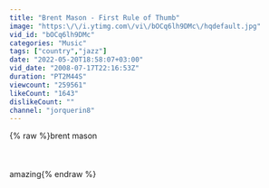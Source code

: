 ```yaml
---
title: "Brent Mason - First Rule of Thumb"
image: "https:\/\/i.ytimg.com\/vi\/bOCq6lh9DMc\/hqdefault.jpg"
vid_id: "bOCq6lh9DMc"
categories: "Music"
tags: ["country","jazz"]
date: "2022-05-20T18:58:07+03:00"
vid_date: "2008-07-17T22:16:53Z"
duration: "PT2M44S"
viewcount: "259561"
likeCount: "1643"
dislikeCount: ""
channel: "jorquerin8"
---
```

{% raw %}brent mason <br /><br /><br /><br />amazing{% endraw %}
